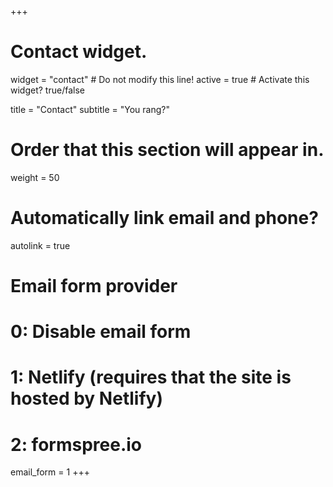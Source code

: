 +++
# Contact widget.
widget = "contact"  # Do not modify this line!
active = true  # Activate this widget? true/false

title = "Contact"
subtitle = "You rang?"

# Order that this section will appear in.
weight = 50

# Automatically link email and phone?
autolink = true

# Email form provider
#   0: Disable email form
#   1: Netlify (requires that the site is hosted by Netlify)
#   2: formspree.io
email_form = 1
+++

